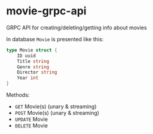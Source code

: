 # movie-grpc-api

GRPC API for creating/deleting/getting info about movies 

In database `Movie` is presented like this:
```go
type Movie struct {
    ID uuid
    Title string
    Genre string
    Director string
    Year int
}
```
Methods:
- `GET` Movie(s) (unary & streaming)
- `POST` Movie(s) (unary & streaming)
- `UPDATE` Movie
- `DELETE` Movie
